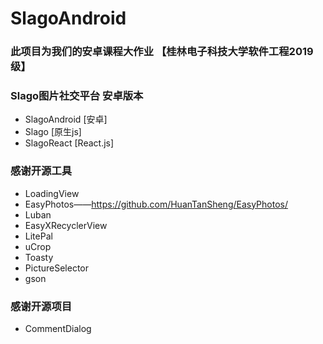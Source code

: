 # SlagoAndroid
### 此项目为我们的安卓课程大作业 【桂林电子科技大学软件工程2019级】
### Slago图片社交平台 安卓版本
* SlagoAndroid [安卓]
* Slago [原生js]
* SlagoReact [React.js]

### 感谢开源工具  
* LoadingView  
* EasyPhotos——https://github.com/HuanTanSheng/EasyPhotos/  
* Luban  
* EasyXRecyclerView  
* LitePal  
* uCrop
* Toasty
* PictureSelector
* gson

### 感谢开源项目
* CommentDialog



